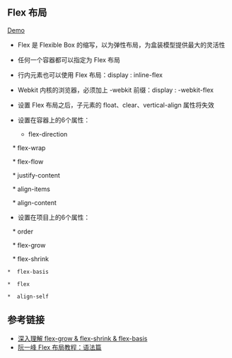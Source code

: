 ## Flex 布局

[Demo](https://binbaozhang.github.io/Flex-demo/)

* Flex 是 Flexible Box 的缩写，以为弹性布局，为盒装模型提供最大的灵活性
* 任何一个容器都可以指定为 Flex 布局
* 行内元素也可以使用 Flex 布局：display : inline-flex
* Webkit 内核的浏览器，必须加上 -webkit 前缀：display : -webkit-flex
* 设置 Flex 布局之后，子元素的 float、clear、vertical-align 属性将失效

* 设置在容器上的6个属性：

    *  flex-direction
    
    *  flex-wrap
    
    *  flex-flow
    
    *  justify-content
    
    *  align-items
    
    *  align-content
    
* 设置在项目上的6个属性：

    *  order
    
    *  flex-grow
    
    *  flex-shrink
    
    *  flex-basis
    
    *  flex
    
    *  align-self
    
## 参考链接

* [深入理解 flex-grow & flex-shrink & flex-basis](https://segmentfault.com/a/1190000006741711)
* [阮一峰 Flex 布局教程：语法篇](http://www.ruanyifeng.com/blog/2015/07/flex-grammar.html)
